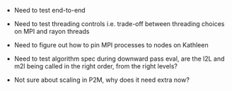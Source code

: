 - Need to test end-to-end
- Need to test threading controls i.e. trade-off between threading choices on MPI and rayon threads
- Need to figure out how to pin MPI processes to nodes on Kathleen

- Need to test algorithm spec during downward pass eval, are the l2L and m2l being called in the right order, from the right levels?
- Not sure about scaling in P2M, why does it need extra now?
